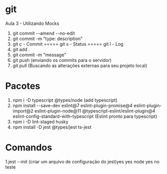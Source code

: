 # git

Aula 3 - Utilizando Mocks

1. git commit --amend --no-edit
2. git commit -m "type: description"
3. git c - Commit ===== git s - Status ===== git l - Log
4. git add .
5. git commit -m "message"
6. git push (enviando os commits para o servidor)
7. git pull  (Buscando as alterações externas para seu projeto local)

# Pacotes

1. npm i -D typescript @types/node (add typescript)
2. npm install --save-dev eslint@7 eslint-plugin-promise@4 eslint-plugin-import@2 eslint-plugin-node@11 @typescript-eslint/eslint-plugin@4 eslint-config-standard-with-typescript (Eslint pronto para typescript)
3. npm i -D lint-staged husky
4. npm install -D jest @types/jest ts-jest

# Comandos

1.jest --init (criar um arquivo de configuração do jest)yes yes node yes no
teste
